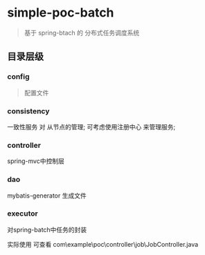 # simple-poc-batch
> 基于 spring-btach 的 分布式任务调度系统

## 目录层级

### config
> 配置文件

### consistency
一致性服务 对 从节点的管理;
可考虑使用注册中心 来管理服务;

### controller
spring-mvc中控制层

### dao
mybatis-generator 生成文件

### executor
对spring-batch中任务的封装


实际使用 可查看 com\example\poc\controller\job\JobController.java

